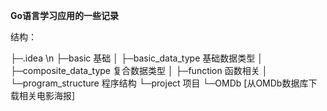 **Go语言学习应用的一些记录**

结构：

├─.idea \n
├─basic 基础
│  ├─basic_data_type 基础数据类型
│  ├─composite_data_type 复合数据类型
│  ├─function 函数相关
│  └─program_structure 程序结构
└─project 项目
    └─OMDb [从OMDb数据库下载相关电影海报]
